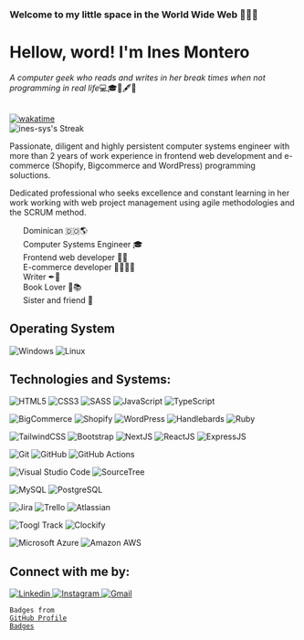### Welcome to **my little space in the World Wide Web** 👩‍💻👋

<h1>Hellow, word! I'm Ines Montero</h1>
<em>A computer geek who reads and writes in her break times when not programming in real life</em>💻🎓💙🖋📖
</br>
</br>

[![wakatime](https://wakatime.com/badge/user/c821f533-036e-4d59-8914-f5069d502e45.svg)](https://wakatime.com/@c821f533-036e-4d59-8914-f5069d502e45)
</br>
![ines-sys's Streak](https://github-readme-streak-stats.herokuapp.com/?user=ines-sys&theme=tokyonight&hide_border=true)

<p>
  Passionate, diligent and highly persistent computer systems engineer with more than 2 years of work experience in frontend web development and e-commerce (Shopify, Bigcommerce and WordPress) programming soluctions.
</p>

<p>
  Dedicated professional who seeks excellence and constant 
  learning in her work working with web project management 
  using agile methodologies and the SCRUM method.
</p>

<ul style="list-style-type: none;">
  <li>
    Dominican 🇩🇴🌎
  </li>
  <li>
   Computer Systems Engineer 🎓
  </li>
  <li>
    Frontend web developer 👩‍💻
  </li>
  <li>
     E-commerce developer 👩‍💼👩‍💻
  </li>
  <li>
    Writer ✒📖
  </li>
  <li>
    Book Lover 💙📚
  </li>
  <li>
    Sister and friend 👭
  </li>
</ul>

<h2>Operating System</h2>
<p>
  <img src="https://img.shields.io/badge/Windows-0078D6?style=for-the-badge&logo=windows&logoColor=white" alt="Windows">
  <img src="https://img.shields.io/badge/Linux-FCC624?style=for-the-badge&logo=linux&logoColor=black" alt="Linux">
</p>

<h2>Technologies and Systems:</h2>
 
<p>
  <img src="https://img.shields.io/badge/HTML5-E34F26.svg?style=for-the-badge&logo=HTML5&logoColor=white" alt="HTML5">
  <img src="https://img.shields.io/badge/CSS3-1572B6.svg?style=for-the-badge&logo=CSS3&logoColor=white" alt="CSS3">
  <img src="https://img.shields.io/badge/Sass-CC6699.svg?style=for-the-badge&logo=Sass&logoColor=white" alt="SASS">
  <img src="https://img.shields.io/badge/JavaScript-F7DF1E.svg?style=for-the-badge&logo=JavaScript&logoColor=black" alt="JavaScript">
  <img src="https://img.shields.io/badge/TypeScript-3178C6.svg?style=for-the-badge&logo=TypeScript&logoColor=white" alt="TypeScript">
</p>

<p>
  <img src="https://img.shields.io/badge/BigCommerce-121118.svg?style=for-the-badge&logo=BigCommerce&logoColor=white" alt="BigCommerce">
  <img src="https://img.shields.io/badge/Shopify-7AB55C.svg?style=for-the-badge&logo=Shopify&logoColor=white" alt="Shopify">
  <img src="https://img.shields.io/badge/WordPress-21759B.svg?style=for-the-badge&logo=WordPress&logoColor=white" alt="WordPress">
  <img src="https://img.shields.io/badge/Handlebars.js-000000.svg?style=for-the-badge&logo=handlebarsdotjs&logoColor=white" alt="Handlebards">
  <img src="https://img.shields.io/badge/Ruby-CC342D.svg?style=for-the-badge&logo=Ruby&logoColor=white" alt="Ruby">
</p>

<p> 
  <img src="https://img.shields.io/badge/Tailwind%20CSS-06B6D4.svg?style=for-the-badge&logo=Tailwind-CSS&logoColor=white" alt="TailwindCSS">
  <img src="https://img.shields.io/badge/Bootstrap-7952B3.svg?style=for-the-badge&logo=Bootstrap&logoColor=white" alt="Bootstrap">
  <img src="https://img.shields.io/badge/Next.js-000000.svg?style=for-the-badge&logo=nextdotjs&logoColor=white" alt="NextJS">
  <img src="https://img.shields.io/badge/React-61DAFB.svg?style=for-the-badge&logo=React&logoColor=black" alt="ReactJS">
  <img src="https://img.shields.io/badge/Express-000000.svg?style=for-the-badge&logo=Express&logoColor=white" alt="ExpressJS">
  <img src="https://img.shields.io/badge/GraphQL-E10098.svg?style=for-the-badge&logo=GraphQL&logoColor=white" alt=""GraphQl>
</p>
<p> 
  <img src="https://img.shields.io/badge/Git-F05032.svg?style=for-the-badge&logo=Git&logoColor=white" alt="Git">
  <img src="https://img.shields.io/badge/GitHub-181717.svg?style=for-the-badge&logo=GitHub&logoColor=white" alt="GitHub">
  <img src="https://img.shields.io/badge/GitHub%20Actions-2088FF.svg?style=for-the-badge&logo=GitHub-Actions&logoColor=white" alt="GitHub Actions">
</p>

<p>
  <img src="https://img.shields.io/badge/Visual%20Studio%20Code-007ACC.svg?style=for-the-badge&logo=Visual-Studio-Code&logoColor=white" alt="Visual Studio Code">
  <img src="https://img.shields.io/badge/Sourcetree-0052CC.svg?style=for-the-badge&logo=Sourcetree&logoColor=white" alt="SourceTree">
</p>

<p> 
   <img src="https://img.shields.io/badge/MySQL-4479A1.svg?style=for-the-badge&logo=MySQL&logoColor=white" alt="MySQL">
  <img src="https://img.shields.io/badge/PostgreSQL-4169E1.svg?style=for-the-badge&logo=PostgreSQL&logoColor=white" alt="PostgreSQL">
</p>

<p>
  <img src="https://img.shields.io/badge/Jira-0052CC.svg?style=for-the-badge&logo=Jira&logoColor=white" alt="Jira">
  <img src="https://img.shields.io/badge/Trello-0052CC.svg?style=for-the-badge&logo=Trello&logoColor=white" alt="Trello">
  <img src="https://img.shields.io/badge/Atlassian-0052CC.svg?style=for-the-badge&logo=Atlassian&logoColor=white" alt="Atlassian">
</p>

<p>
  <img src="https://img.shields.io/badge/Toggl%20Track-E57CD8.svg?style=for-the-badge&logo=Toggl-Track&logoColor=white" alt="Toogl Track">
  <img src="https://img.shields.io/badge/Clockify-03A9F4.svg?style=for-the-badge&logo=Clockify&logoColor=white" alt="Clockify">
</p>

<p>
  <img src="https://img.shields.io/badge/Microsoft%20Azure-0078D4.svg?style=for-the-badge&logo=Microsoft-Azure&logoColor=white" alt="Microsoft Azure">
  <img src="https://img.shields.io/badge/Amazon%20AWS-232F3E.svg?style=for-the-badge&logo=Amazon-AWS&logoColor=white" alt="Amazon AWS">  
</p>

  
<h2>Connect with me by:</h2>
<p>
  <a href="https://www.linkedin.com/in/in%C3%A9s-mar%C3%ADa-montero-concepci%C3%B3n-962a9226b/" title="Inés María Montero Concepción">
    <img src="https://img.shields.io/badge/LinkedIn-0A66C2.svg?style=for-the-badge&logo=LinkedIn&logoColor=white" alt="Linkedin">
  </a>
  <a href="https://www.instagram.com/computer_writer" title="computer_writer">
    <img src="https://img.shields.io/badge/Instagram-E4405F.svg?style=for-the-badge&logo=Instagram&logoColor=white" alt="Instagram">
  </a>
  <a href="mailto:inesmariaconcepcionpink@gmail.com" title="inesmariaconepcionpink@gmail.com">
    <img src="https://img.shields.io/badge/Gmail-EA4335.svg?style=for-the-badge&logo=Gmail&logoColor=white" alt="Gmail">
  </a>
</p>

<code style="text-align:right;">Badges from  <a href="https://home.aveek.io/GitHub-Profile-Badges/">GitHub Profile Badges</a></code>




